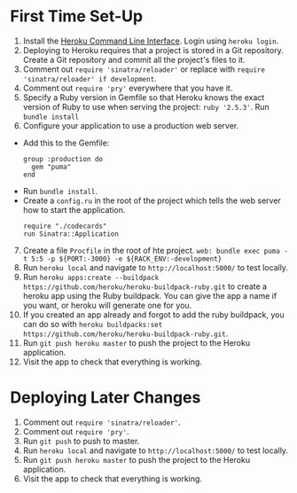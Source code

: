 # First Time Set-Up
1. Install the [Heroku Command Line Interface](https://toolbelt.heroku.com/). Login using `heroku login`.
2. Deploying to Heroku requires that a project is stored in a Git repository. Create a Git repository and commit all the project's files to it. 
3. Comment out `require 'sinatra/reloader'` or replace with `require 'sinatra/reloader' if development`.
4. Comment out `require 'pry'` everywhere that you have it.
5. Specify a Ruby version in Gemfile so that Heroku knows the exact version of Ruby to use when serving the project: `ruby '2.5.3'`. Run `bundle install`
6. Configure your application to use a production web server.
  - Add this to the Gemfile:
    ```
    group :production do
      gem "puma"
    end
    ```
  - Run `bundle install`.
  - Create a `config.ru` in the root of the project which tells the web server how to start the application.
    ```
    require "./codecards"
    run Sinatra::Application
    ```
7. Create a file `Procfile` in the root of hte project. `web: bundle exec puma -t 5:5 -p ${PORT:-3000} -e ${RACK_ENV:-development}`
8. Run `heroku local` and navigate to `http://localhost:5000/` to test locally.
9. Run `heroku apps:create --buildpack https://github.com/heroku/heroku-buildpack-ruby.git` to create a heroku app using the Ruby buildpack. You can give the app a name if you want, or heroku will generate one for you.
10. If you created an app already and forgot to add the ruby buildpack, you can do so with `heroku buildpacks:set https://github.com/heroku/heroku-buildpack-ruby.git`. 
11. Run `git push heroku master` to push the project to the Heroku application.
12. Visit the app to check that everything is working.

# Deploying Later Changes
1. Comment out `require 'sinatra/reloader'`.
2. Comment out `require 'pry'`.
3. Run `git push` to push to master.
4. Run `heroku local` and navigate to `http://localhost:5000/` to test locally.
5. Run `git push heroku master` to push the project to the Heroku application.
6. Visit the app to check that everything is working.
